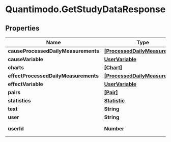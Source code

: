 # Quantimodo.GetStudyDataResponse

## Properties
Name | Type | Description | Notes
------------ | ------------- | ------------- | -------------
**causeProcessedDailyMeasurements** | [**[ProcessedDailyMeasurement]**](ProcessedDailyMeasurement.md) |  | 
**causeVariable** | [**UserVariable**](UserVariable.md) |  | 
**charts** | [**[Chart]**](Chart.md) |  | 
**effectProcessedDailyMeasurements** | [**[ProcessedDailyMeasurement]**](ProcessedDailyMeasurement.md) |  | 
**effectVariable** | [**UserVariable**](UserVariable.md) |  | 
**pairs** | [**[Pair]**](Pair.md) |  | 
**statistics** | [**Statistic**](Statistic.md) |  | 
**text** | **String** | Example:  | 
**user** | **String** | Example:  | 
**userId** | **Number** | Example: 230 | 


